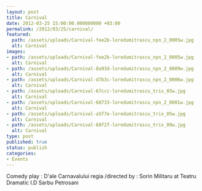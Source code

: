 ```yaml
---
layout: post
title: Carnival
date: 2012-03-25 15:00:00.000000000 +03:00
permalink: /2012/03/25/carnival/
featured:
  path: /assets/uploads/Carnival-fee2b-loredumitrascu_npn_2_0005w.jpg
  alt: Carnival
images:
- path: /assets/uploads/Carnival-fee2b-loredumitrascu_npn_2_0005w.jpg
  alt: Carnival
- path: /assets/uploads/Carnival-8a93d-loredumitrascu_npn_2_0009w.jpg
  alt: Carnival
- path: /assets/uploads/Carnival-d7b3c-loredumitrascu_npn_2_0006w.jpg
  alt: Carnival
- path: /assets/uploads/Carnival-67ccc-loredumitrascu_trix_03w.jpg
  alt: Carnival
- path: /assets/uploads/Carnival-68733-loredumitrascu_npn_2_0001w.jpg
  alt: Carnival
- path: /assets/uploads/Carnival-a5f7e-loredumitrascu_trix_05w.jpg
  alt: Carnival
- path: /assets/uploads/Carnival-68f2f-loredumitrascu_trix_09w.jpg
  alt: Carnival
type: post
published: true
status: publish
categories:
- Events
---
```


Comedy play : D'ale Carnavalului 
regia /directed by : Sorin Militaru 
at Teatru Dramatic I.D Sarbu Petrosani
